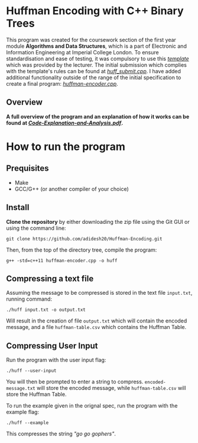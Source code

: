 <b>Huffman Encoding with C++ Binary Trees</b>
=============================================

This program was created for the coursework section of the first year module <b>Algorithms and Data Structures</b>, which is a part of Electronic and Information Engineering at Imperial College London. To ensure standardisation and ease of testing, it was compulsory to use this *[template](template.cpp)* which was provided by the lecturer. The initial submission which complies with the template's rules can be found at *[huff_submit.cpp](huff_submit.cpp)*. I have added additional functionality outside of the range of the initial specification to create a final program: *[huffman-encoder.cpp](huffman-encoder.cpp)*.

Overview
----------

<b>A full overview of the program and an explanation of how it works can be found at *[Code-Explanation-and-Analysis.pdf](Code-Explanation-and-Analysis.pdf)*.</b>

How to run the program
=======================

Prequisites
------------

- Make
- GCC/G++ (or another compiler of your choice)

Install
--------
<b>Clone the repository</b> by either downloading the zip file using the Git GUI or using the command line:
    
    git clone https://github.com/adidesh20/Huffman-Encoding.git

Then, from the top of the directory tree, compile the program:

    g++ -std=c++11 huffman-encoder.cpp -o huff

Compressing a text file
----------------------------------------------
Assuming the message to be compressed is stored in the text file `input.txt`, running command:

    ./huff input.txt -o output.txt

Will result in the creation of file `output.txt` which will contain the encoded message, and a file `huffman-table.csv` which contains the Huffman Table.

Compressing User Input
----------------------
Run the program with the user input flag:

    ./huff --user-input

You will then be prompted to enter a string to compress. `encoded-message.txt` will store the encoded message, while `huffman-table.csv` will store the Huffman Table.

To run the example given in the orignal spec, run the program with the example flag:

    ./huff --example

This compresses the string *"go go gophers"*.
